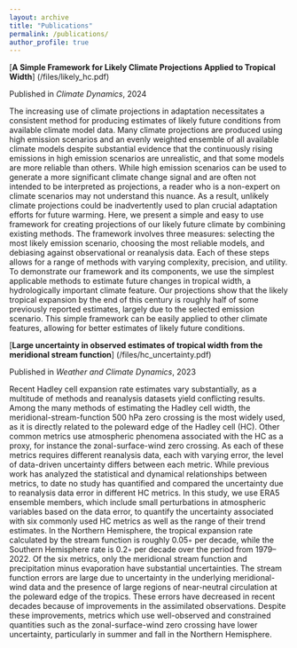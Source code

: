 ```yaml
---
layout: archive
title: "Publications"
permalink: /publications/
author_profile: true
---
```


[**A Simple Framework for Likely Climate Projections Applied to Tropical Width**] (/files/likely_hc.pdf)

Published in _Climate Dynamics_, 2024

The increasing use of climate projections in adaptation necessitates a consistent method for producing estimates of likely future conditions from available climate model data. Many climate projections are produced using high emission scenarios and an evenly weighted ensemble of all available climate models despite substantial evidence that the continuously rising emissions in high emission scenarios are unrealistic, and that some models are more reliable than others. While high emission scenarios can be used to generate a more significant climate change signal and are often not intended to be interpreted as projections, a reader who is a non-expert on climate scenarios may not understand this nuance. As a result, unlikely climate projections could be inadvertently used to plan crucial adaptation efforts for future warming. Here, we present a simple and easy to use framework for creating projections of our likely future climate by combining existing methods. The framework involves three measures: selecting the most likely emission scenario, choosing the most reliable models, and debiasing against observational or reanalysis data. Each of these steps allows for a range of methods with varying complexity, precision, and utility. To demonstrate our framework and its components, we use the simplest applicable methods to estimate future changes in tropical width, a hydrologically important climate feature. Our projections show that the likely tropical expansion by the end of this century is roughly half of some previously reported estimates, largely due to the selected emission scenario. This simple framework can be easily applied to other climate features, allowing for better estimates of likely future conditions.

[**Large uncertainty in observed estimates of tropical width from the meridional stream function**] (/files/hc_uncertainty.pdf)

Published in _Weather and Climate Dynamics_, 2023

Recent Hadley cell expansion rate estimates vary substantially, as a multitude of methods and reanalysis datasets yield conflicting results. Among the many methods of estimating the Hadley cell width, the meridional-stream-function 500 hPa zero crossing is the most widely used, as it is directly related to the poleward edge of the Hadley cell (HC). Other common metrics use atmospheric phenomena associated with the HC as a proxy, for instance the zonal-surface-wind zero crossing. As each of these metrics requires different reanalysis data, each with varying error, the level of data-driven uncertainty differs between each metric. While previous work has analyzed the statistical and dynamical relationships between metrics, to date no study has quantified and compared the uncertainty due to reanalysis data error in different HC metrics. In this study, we use ERA5 ensemble members, which include small perturbations in atmospheric variables based on the data error, to quantify the uncertainty associated with six commonly used HC metrics as well as the range of their trend estimates. In the Northern Hemisphere, the tropical expansion rate calculated by the stream function is roughly 0.05◦ per decade, while the Southern Hemisphere rate is 0.2◦ per decade over the period from 1979–2022. Of the six metrics, only the meridional stream function and precipitation minus evaporation have substantial uncertainties. The stream function errors are large due to uncertainty in the underlying meridional-wind data and the presence of large regions of near-neutral circulation at the poleward edge of the tropics. These errors have decreased in recent decades because of improvements in the assimilated observations. Despite these improvements, metrics which use well-observed and constrained quantities such as the zonal-surface-wind zero crossing have lower uncertainty, particularly in summer and fall in the Northern Hemisphere.
